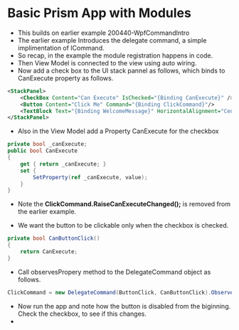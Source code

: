 # Basic Prism App with Modules
- This builds on earlier example 200440-WpfCommandIntro
- The earlier example Introduces the delegate command, a simple implimentation of ICommand.
- So recap, in the example the module registration happens in code.
- Then View Model is connected to the view using auto wiring.
- Now add a check box to the UI stack pannel as follows, which binds to CanExecute property as follows.

```xml
<StackPanel>
    <CheckBox Content="Can Execute" IsChecked="{Binding CanExecute}" />
    <Button Content="Click Me" Command="{Binding ClickCommand}"/>
    <TextBlock Text="{Binding WelcomeMessage}" HorizontalAlignment="Center" VerticalAlignment="Center" FontSize="50" />
</StackPanel>
```

- Also in the View Model add a Property CanExecute for the checkbox

```cs
private bool _canExecute;
public bool CanExecute
{
    get { return _canExecute; }
    set { 
        SetProperty(ref _canExecute, value);
    }
}
```

- Note the **ClickCommand.RaiseCanExecuteChanged();** is removed from the earlier example.

- We want the button to be clickable only when the checkbox is checked.

```cs
private bool CanButtonClick()
{
    return CanExecute;
}
```

- Call observesPropery method to the DelegateCommand object as follows.

```cs
ClickCommand = new DelegateCommand(ButtonClick, CanButtonClick).ObservesProperty(() => CanExecute);
```

- Now run the app and note how the button is disabled from the biginning. Check the checkbox, to see if this changes. 
- 
